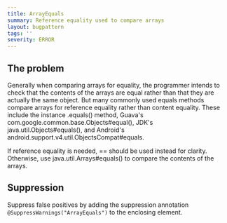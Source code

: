 ```yaml
---
title: ArrayEquals
summary: Reference equality used to compare arrays
layout: bugpattern
tags: ''
severity: ERROR
---
```


<!--
*** AUTO-GENERATED, DO NOT MODIFY ***
To make changes, edit the @BugPattern annotation or the explanation in docs/bugpattern.
-->


## The problem
Generally when comparing arrays for equality, the programmer intends to check
that the contents of the arrays are equal rather than that they are actually the
same object. But many commonly used equals methods compare arrays for reference
equality rather than content equality. These include the instance .equals()
method, Guava's com.google.common.base.Objects#equal(), JDK's
java.util.Objects#equals(), and Android's
android.support.v4.util.ObjectsCompat#equals.

If reference equality is needed, == should be used instead for clarity.
Otherwise, use java.util.Arrays#equals() to compare the contents of the arrays.

## Suppression
Suppress false positives by adding the suppression annotation `@SuppressWarnings("ArrayEquals")` to the enclosing element.
